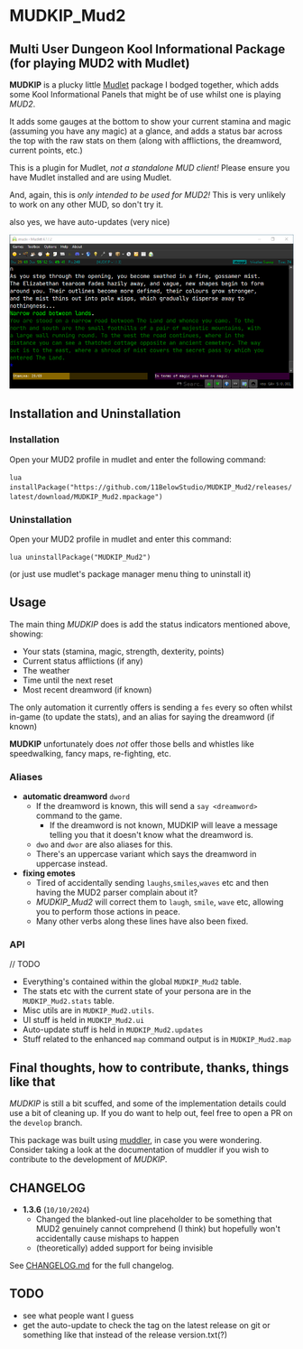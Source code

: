 # MUDKIP_Mud2

## Multi User Dungeon Kool Informational Package (for playing MUD2 with Mudlet)

**MUDKIP** is a plucky little [Mudlet](https://www.mudlet.org) package I bodged together, which adds some Kool Informational Panels that might be of use whilst one is playing *MUD2*.

It adds some gauges at the bottom to show your current stamina and magic (assuming you have any magic) at a glance, and adds a status bar across the top with the raw stats on them (along with afflictions, the dreamword, current points, etc.)

This is a plugin for Mudlet, *not a standalone MUD client!*
Please ensure you have Mudlet installed and are using Mudlet.

And, again, this is *only intended to be used for MUD2!*
This is very unlikely to work on any other MUD, so don't try it.

also yes, we have auto-updates (very nice)

![a screenshot of MUDKIP being used in mudlet](/docs/readme.png)

## Installation and Uninstallation

### Installation

Open your MUD2 profile in mudlet and enter the following command:

`lua installPackage("https://github.com/11BelowStudio/MUDKIP_Mud2/releases/latest/download/MUDKIP_Mud2.mpackage")`

### Uninstallation

Open your MUD2 profile in mudlet and enter this command:

`lua uninstallPackage("MUDKIP_Mud2")`

(or just use mudlet's package manager menu thing to uninstall it)

## Usage

The main thing *MUDKIP* does is add the status indicators mentioned above, showing:

* Your stats (stamina, magic, strength, dexterity, points)
* Current status afflictions (if any)
* The weather
* Time until the next reset
* Most recent dreamword (if known)

The only automation it currently offers is sending a `fes` every so often whilst in-game (to update the stats), and an alias for saying the dreamword (if known)

**MUDKIP** unfortunately does *not* offer those bells and whistles like speedwalking, fancy maps, re-fighting, etc.

### Aliases

* **automatic dreamword** `dword`
  * If the dreamword is known, this will send a `say <dreamword>` command to the game.
    * If the dreamword is not known, MUDKIP will leave a message
    telling you that it doesn't know what the dreamword is.
  * `dwo` and `dwor` are also aliases for this.
  * There's an uppercase variant which says the dreamword in uppercase instead.
* **fixing emotes**
  * Tired of accidentally sending `laughs`,`smiles`,`waves` etc
    and then having the MUD2 parser complain about it?
  * *MUDKIP_Mud2* will correct them to `laugh`, `smile`, `wave` etc, allowing you to perform those actions in peace.
  * Many other verbs along these lines have also been fixed.

### API

// TODO

* Everything's contained within the global `MUDKIP_Mud2` table.
* The stats etc with the current state of your persona are
  in the `MUDKIP_Mud2.stats` table.
* Misc utils are in `MUDKIP_Mud2.utils`.
* UI stuff is held in `MUDKIP_Mud2.ui`
* Auto-update stuff is held in `MUDKIP_Mud2.updates`
* Stuff related to the enhanced `map` command output is in `MUDKIP_Mud2.map`

## Final thoughts, how to contribute, thanks, things like that

*MUDKIP* is still a bit scuffed, and some of the implementation details could use a bit of cleaning up.
If you do want to help out, feel free to open a PR on the `develop` branch.

This package was built using [muddler](https://github.com/demonnic/muddler), in case you were wondering.
Consider taking a look at the documentation of muddler if you wish to contribute to the development of *MUDKIP*.

## CHANGELOG

* **1.3.6** (`10/10/2024`)
  * Changed the blanked-out line placeholder to be something that MUD2 genuinely cannot comprehend (I think) but hopefully won't accidentally cause mishaps to happen
  * (theoretically) added support for being invisible

See [CHANGELOG.md](https://github.com/11BelowStudio/MUDKIP_Mud2/blob/main/CHANGELOG.md) for the full changelog.

## TODO

* see what people want I guess
* get the auto-update to check the tag on the latest release on git or something like that instead of the release version.txt(?)
